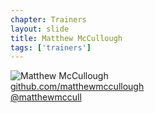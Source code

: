 ```yaml
---
chapter: Trainers
layout: slide
title: Matthew McCullough
tags: ['trainers']
---
```


<img class="headshot" src="assets/headshots/mia.jpg" alt="Matthew McCullough">

<div><i class="icon-github-alt"> </i> <a href="http://github.com/matthewmccullough">github.com/matthewmccullough</a></div> 
<div><i class="icon-twitter"> </i> <a href="http://twitter.com/matthewmccull">@matthewmccull</a></div>